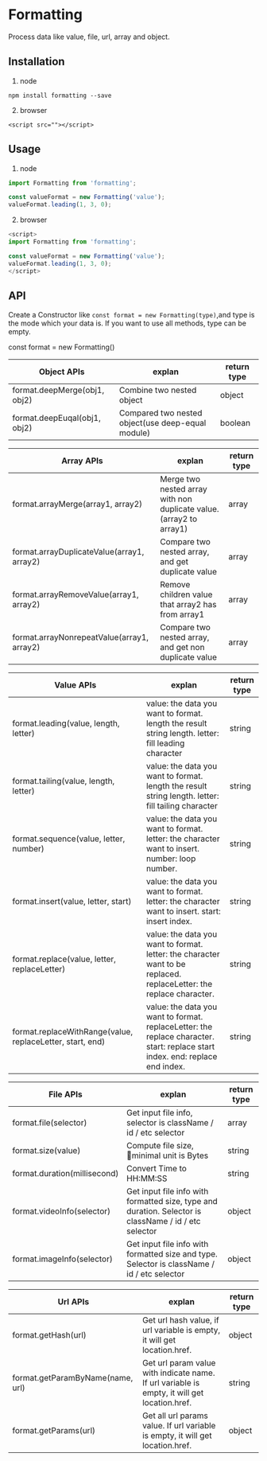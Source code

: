 # Formatting

Process data like value, file, url, array and object.

## Installation

1. node
```
npm install formatting --save
```

2. browser
```
<script src=""></script>
```

## Usage

1. node
```js
import Formatting from 'formatting';

const valueFormat = new Formatting('value');
valueFormat.leading(1, 3, 0);
```

2. browser
```js
<script>
import Formatting from 'formatting';

const valueFormat = new Formatting('value');
valueFormat.leading(1, 3, 0);
</script>
```

## API

Create a Constructor like `const format = new Formatting(type)`,and type is the mode which your data is. If you want to use all methods, type can be empty.

const format = new Formatting()

Object APIs                    | explan       | return type
------------------------------ | -------------|-------------------
format.deepMerge(obj1, obj2) | Combine two nested object | object
format.deepEuqal(obj1, obj2) | Compared two nested object(use deep-equal module) | boolean

Array APIs                     | explan      | return type
------------------------------ | ------------|-------------------
format.arrayMerge(array1, array2) | Merge two nested array with non duplicate value. (array2 to array1) | array
format.arrayDuplicateValue(array1, array2) | Compare two nested array, and get duplicate value | array
format.arrayRemoveValue(array1, array2) | Remove children value that array2 has from array1 | array
format.arrayNonrepeatValue(array1, array2) | Compare two nested array, and get non duplicate value | array

Value APIs                     | explan      | return type
------------------------------ | ------------|-------------------
format.leading(value, length, letter) | value: the data you want to format. length the result string length. letter: fill leading character | string
format.tailing(value, length, letter) | value: the data you want to format. length the result string length. letter: fill tailing character | string
format.sequence(value, letter, number) |  value: the data you want to format. letter: the character want to insert. number: loop number. | string
format.insert(value, letter, start) | value: the data you want to format. letter: the character want to insert. start: insert index. | string
format.replace(value, letter, replaceLetter) | value: the data you want to format. letter: the character want to be replaced. replaceLetter: the replace character. | string
format.replaceWithRange(value, replaceLetter, start, end) | value: the data you want to format. replaceLetter: the replace character. start: replace start index. end: replace end index. | string

File APIs                     | explan        | return type
------------------------------ | -------------|------------
format.file(selector) | Get input file info, selector is className / id / etc selector | array
format.size(value) | Compute file size, minimal unit is Bytes | string
format.duration(millisecond) | Convert Time to HH:MM:SS | string
format.videoInfo(selector) | Get input file info with formatted size, type and duration. Selector is className / id / etc selector | object
format.imageInfo(selector) | Get input file info with formatted size and type. Selector is className / id / etc selector | object

Url APIs                     | explan        | return type
------------------------------ | -------------|------------
format.getHash(url) | Get url hash value, if url variable is empty, it will get location.href. | object
format.getParamByName(name, url) | Get url param value with indicate name. If url variable is empty, it will get location.href. | string
format.getParams(url) | Get all url params value. If url variable is empty, it will get location.href. | object
